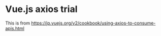 # Vue.js axios trial

This is from https://jp.vuejs.org/v2/cookbook/using-axios-to-consume-apis.html


